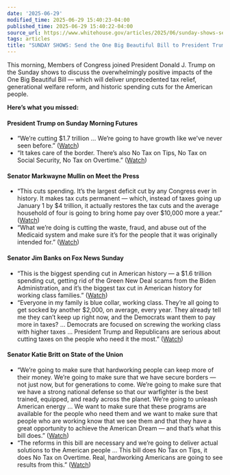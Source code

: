 ```yaml
---
date: '2025-06-29'
modified_time: 2025-06-29 15:40:23-04:00
published_time: 2025-06-29 15:40:22-04:00
source_url: https://www.whitehouse.gov/articles/2025/06/sunday-shows-send-the-one-big-beautiful-bill-to-president-trumps-desk/
tags: articles
title: "SUNDAY SHOWS: Send the One Big Beautiful Bill to President Trump\u2019s Desk"
---
```

 
This morning, Members of Congress joined President Donald J. Trump on
the Sunday shows to discuss the overwhelmingly positive impacts of the
One Big Beautiful Bill — which will deliver unprecedented tax relief,
generational welfare reform, and historic spending cuts for the American
people.

**Here’s what you missed:**

#### **President Trump on Sunday Morning Futures**

-   “We’re cutting $1.7 trillion … We’re going to have growth like we’ve
    never seen before.”
    ([Watch](https://x.com/RapidResponse47/status/1939337050882293860))
-   “It takes care of the border. There’s also No Tax on Tips, No Tax on
    Social Security, No Tax on Overtime.”
    ([Watch](https://x.com/RapidResponse47/status/1939331870920950007))

#### **Senator Markwayne Mullin on Meet the Press**

-   “This cuts spending. It’s the largest deficit cut by any Congress
    ever in history. It makes tax cuts permanent — which, instead of
    taxes going up January 1 by $4 trillion, it actually restores the
    tax cuts and the average household of four is going to bring home
    pay over $10,000 more a year.”
    ([Watch](https://x.com/RapidResponse47/status/1939314327531487707))
-   “What we’re doing is cutting the waste, fraud, and abuse out of the
    Medicaid system and make sure it’s for the people that it was
    originally intended for.”
    ([Watch](https://x.com/RapidResponse47/status/1939313740844851254))

#### **Senator Jim Banks on Fox News Sunday**

-   “This is the biggest spending cut in American history — a $1.6
    trillion spending cut, getting rid of the Green New Deal scams from
    the Biden Administration, and it’s the biggest tax cut in American
    history for working class families.”
    ([Watch](https://x.com/RapidResponse47/status/1939315692563791983))
-   “Everyone in my family is blue collar, working class. They’re all
    going to get socked by another $2,000, on average, every year. They
    already tell me they can’t keep up right now, and the Democrats want
    them to pay more in taxes? … Democrats are focused on screwing the
    working class with higher taxes … President Trump and Republicans
    are serious about cutting taxes on the people who need it the most.”
    ([Watch](https://x.com/RapidResponse47/status/1939316016330490039))

#### **Senator Katie Britt on State of the Union**

-   “We’re going to make sure that hardworking people can keep more of
    their money. We’re going to make sure that we have secure borders —
    not just now, but for generations to come. We’re going to make sure
    that we have a strong national defense so that our warfighter is the
    best trained, equipped, and ready across the planet. We’re going to
    unleash American energy … We want to make sure that these programs
    are available for the people who need them and we want to make sure
    that people who are working know that we see them and that they have
    a great opportunity to achieve the American Dream — and that’s what
    this bill does.”
    ([Watch](https://x.com/RapidResponse47/status/1939313146331910250))
-   “The reforms in this bill are necessary and we’re going to deliver
    actual solutions to the American people … This bill does No Tax on
    Tips, it does No Tax on Overtime. Real, hardworking Americans are
    going to see results from this.”
    ([Watch](https://x.com/RapidResponse47/status/1939314242231951734))
